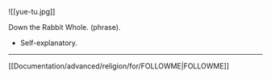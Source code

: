 
![[yue-tu.jpg]]

Down the Rabbit Whole. (phrase).
- Self-explanatory.

---

[[Documentation/advanced/religion/for/FOLLOWME|FOLLOWME]]